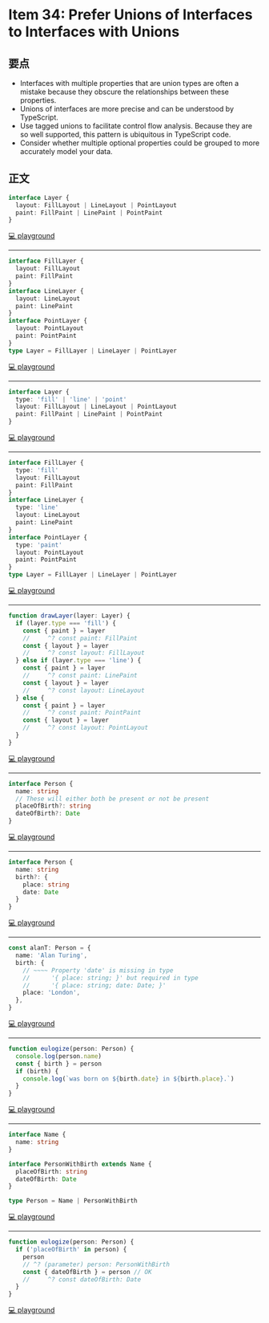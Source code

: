# Item 34: Prefer Unions of Interfaces to Interfaces with Unions

## 要点

- Interfaces with multiple properties that are union types are often a mistake because they obscure the relationships between these properties.
- Unions of interfaces are more precise and can be understood by TypeScript.
- Use tagged unions to facilitate control flow analysis. Because they are so well supported, this pattern is ubiquitous in TypeScript code.
- Consider whether multiple optional properties could be grouped to more accurately model your data.

## 正文

```ts
interface Layer {
  layout: FillLayout | LineLayout | PointLayout
  paint: FillPaint | LinePaint | PointPaint
}
```

[💻 playground](https://www.typescriptlang.org/play/?ts=5.4.5#code/PTAEBUAsFMGdtAO2tAJqALge1AIwQJaIDGWAtgA4CGGBuANggGSimWMAeo0iWArgHNImHLwygB0cUXpE0oItwBOSrEtBk4sKpNgA6AFAYAnhQQAxAvXoAFKkXEBeUAG9L1uw4BcoAOS+AXwBuI1MEABk5T0QnV0jkaIwff2DQs1AbLAdE0GcXTOz7GOTAkJN093pwqmN+WLcrKpq6ktTyiLlq2r56+Ogulr9StIQCmIGe3NcxjAmkodSHaCUAMypiCJrl1wNQUHpmnp9KudAAH1A+04uZuZC96m9QSpyLvteMrJjEkICDIA)

---

```ts
interface FillLayer {
  layout: FillLayout
  paint: FillPaint
}
interface LineLayer {
  layout: LineLayout
  paint: LinePaint
}
interface PointLayer {
  layout: PointLayout
  paint: PointPaint
}
type Layer = FillLayer | LineLayer | PointLayer
```

[💻 playground](https://www.typescriptlang.org/play/?ts=5.4.5#code/PTAEBUAsFMGdtAO2tAJqALge1AIwQJaIDGWAtgA4CGGBuANggGSimWMAeo0iWArgHNImHLwygB0cUXpE0oItwBOSrEtBk4sKpNgA6AFAYAnhQQAxAvXoAFKkXEBeUAG9L1uw4BcoAOS+AXwBuI1MEABk5T0QnV0jkaIwff2DQs1AbLAdE0GcXTOz7GOTAkJN093pwqmN+WLcrKpq6ktTyiLlq2r56+Ogulr9StIQCmIGe3NcxjAmkodSHaCUAMypiC0au5dcDUFB6Zp6fSrmQ-epvUErEkICDJdX1juRt9Rc9g6P5vrPPy+KoD6twM90eaw2GSy4xqOw++0O3XmMz+FyKyOhGBB93aQNh6mcp3xoAAPkDOsSySj8SEgA)

---

```ts
interface Layer {
  type: 'fill' | 'line' | 'point'
  layout: FillLayout | LineLayout | PointLayout
  paint: FillPaint | LinePaint | PointPaint
}
```

[💻 playground](https://www.typescriptlang.org/play/?ts=5.4.5#code/PTAEBUAsFMGdtAO2tAJqALge1AIwQJaIDGWAtgA4CGGBuANggGSimWMAeo0iWArgHNImHLwygB0cUXpE0oItwBOSrEtBk4sKpNgA6AFAYAnhQQAxAvXoAFKkXEBeUAG9L1uw4BcoAOS+AXwBuI1MEABk5T0QnV0jkaIwff2DQs1AbLAdE0GcXTOz7GOTAkJN093pwqmN+WLcrKpq6ktTyiLlq2r56+Ogulr9StIQCmIGe3NcxjAmkodSHaCUAMypiCJrl1wNQTDDklcbfUAAfP1lkE-PfCiyY3xC9+maen0q5s9A+z-OZuaeoGo3lAlRy5z64Iy9wwiRCAQMQA)

---

```ts
interface FillLayer {
  type: 'fill'
  layout: FillLayout
  paint: FillPaint
}
interface LineLayer {
  type: 'line'
  layout: LineLayout
  paint: LinePaint
}
interface PointLayer {
  type: 'paint'
  layout: PointLayout
  paint: PointPaint
}
type Layer = FillLayer | LineLayer | PointLayer
```

[💻 playground](https://www.typescriptlang.org/play/?ts=5.4.5#code/PTAEBUAsFMGdtAO2tAJqALge1AIwQJaIDGWAtgA4CGGBuANggGSimWMAeo0iWArgHNImHLwygB0cUXpE0oItwBOSrEtBk4sKpNgA6AFAYAnhQQAxAvXoAFKkXEBeUAG9L1uw4BcoAOS+AXwBuI1MEABk5T0QnV0jkaIwff2DQs1AbLAdE0GcXTOz7GOTAkJN093pwqmN+WLcrKpq6ktTyiLlq2r56+Ogulr9StIQCmIGe3NcxjAmkodSHaCUAMypiC0au5dcDUEww5JXG3xD9+maen0q5s9Bqb1BKxJCAgyXV9Y7kbfUXPYOZmSsmQpwBF268z6twBD2KoD6LwMbw+aw2GSy4xqO3++3ayThGDB50u8xmMP2hJ8MyRb3aCOx6mcN0ZoAAPgjOqyOeTGSEgA)

---

```ts
function drawLayer(layer: Layer) {
  if (layer.type === 'fill') {
    const { paint } = layer
    //     ^? const paint: FillPaint
    const { layout } = layer
    //     ^? const layout: FillLayout
  } else if (layer.type === 'line') {
    const { paint } = layer
    //     ^? const paint: LinePaint
    const { layout } = layer
    //     ^? const layout: LineLayout
  } else {
    const { paint } = layer
    //     ^? const paint: PointPaint
    const { layout } = layer
    //     ^? const layout: PointLayout
  }
}
```

[💻 playground](https://www.typescriptlang.org/play/?ts=5.4.5#code/PTAEBUAsFMGdtAO2tAJqALge1AIwQJaIDGWAtgA4CGGBuANggGSimWMAeo0iWArgHNImHLwygB0cUXpE0oItwBOSrEtBk4sKpNgA6AFAYAnhQQAxAvXoAFKkXEBeUAG9L1uw4BcoAOS+AXwBuI1MEABk5T0QnV0jkaIwff2DQs1AbLAdE0GcXTOz7GOTAkJN093pwqmN+WLcrKpq6ktTyiLlq2r56+Ogulr9StIQCmIGe3NcxjAmkodSHaCUAMypiC0au5dcDUEww5JXG3xD9+maen0q5s9Bqb1BKxJCAgyXV9Y7kbfUXPYOZmSsmQpwBF268z6twBD2KoD6LwMbw+aw2GSy4xqO3++3ayThGDB50u8xmMP2hJ8MyRb3aCOx6mcN0ZoAAPgjOqyOeTGSEVnwSLQsIhQKglFQAO6-AAUEOWPl+AEpdvsCCtQHLGXp6Y49X5jtZfCrcftWCLYOIXISAlN5Uo7vsQGb9gA9AD85sQlvuRXmzz9AP2pG9VohdVtzntjtAzpdHq9PvDVyeW1JANt0Ho8AUGq1xmWOrCuX1vhB0GNqrNIZ91r9kdA0aDsbA8c9NfEVM5CUDLo7rmTGAbTZdcbNCf7g8VXMhGe42YQpuDFqtNrtfObY7d7ZXvseNN71d3LkHw43o9b453ocbpOpmNm6f2bzeQA)

---

```ts
interface Person {
  name: string
  // These will either both be present or not be present
  placeOfBirth?: string
  dateOfBirth?: Date
}
```

[💻 playground](https://www.typescriptlang.org/play/?ts=5.4.5#code/JYOwLgpgTgZghgYwgAgArQM4HsTIN4BQyyIcAthAFzIZhSgDmA3EcgPRvIAqAFhBigDuwADYjkEYGD5RkAIyzT5KAA5R+EcMiyyQi5cjUbwrFSMQQA8jABCwKNID81WvRDNWAEziRrdhzzOyAAiPhAsAL4EQA)

---

```ts
interface Person {
  name: string
  birth?: {
    place: string
    date: Date
  }
}
```

[💻 playground](https://www.typescriptlang.org/play/?ts=5.4.5#code/JYOwLgpgTgZghgYwgAgArQM4HsTIN4BQyyIcAthAFzIZhSgDmA3EcgEbBRgAWA-NYWLEADgBtEVGnUYshyACZxI1ACJKIs5AF8COoA)

---

```ts
const alanT: Person = {
  name: 'Alan Turing',
  birth: {
    // ~~~~ Property 'date' is missing in type
    //      '{ place: string; }' but required in type
    //      '{ place: string; date: Date; }'
    place: 'London',
  },
}
```

[💻 playground](https://www.typescriptlang.org/play/?ts=5.4.5#code/JYOwLgpgTgZghgYwgAgArQM4HsTIN4BQyyIcAthAFzIZhSgDmA3EcgEbBRgAWA-NYWLEADgBtEVGnUYshyACZxI1ACJKIs5AF8COhDlrI44kABVq6KNlwBefK1IVqAcgCCJ5KYCu9EA2cANKwcXNwCBAD0EcgAfnExaFBYwtBgAJ7IzoqQzsjAGMhk+RiMebjpKZHRcpl4yGIS1LS+zNq5bF5gyFAQAI5enBDyZcgVEFU1tfXiSE3SfkwK6qrqi1rOrCIzks4AMjjyOBvEOjpAA)

---

```ts
function eulogize(person: Person) {
  console.log(person.name)
  const { birth } = person
  if (birth) {
    console.log(`was born on ${birth.date} in ${birth.place}.`)
  }
}
```

[💻 playground](https://www.typescriptlang.org/play/?ts=5.4.5#code/JYOwLgpgTgZghgYwgAgArQM4HsTIN4BQyyIcAthAFzIZhSgDmA3EcgEbBRgAWA-NYWLEADgBtEVGnUYshyACZxI1ACJKIs5AF8COmAFcQCMMBzII+0VgbAAXhAAUwzDmroo2EAEp8rBDmxRCAA6KwYnFxBg0govTX8QWnwOLm4tZABeZGcPHE1gGGQHFJ4fQSEEwJCwhwADAHc4DHYsKFwzABI8Eu5gxUh00GQunuCxCS1g2rjWHR0gA)

---

```ts
interface Name {
  name: string
}

interface PersonWithBirth extends Name {
  placeOfBirth: string
  dateOfBirth: Date
}

type Person = Name | PersonWithBirth
```

[💻 playground](https://www.typescriptlang.org/play/?ts=5.4.5#code/JYOwLgpgTgZghgYwgAgHJwLYoN4ChnIiYQBcyAzmFKAOYDcuAvrrqJLIigArTkD2IAOrAwACwBCwKGOQQAHpBAATcmmLI8BAA4AbTgHkYk6aLKVqIevmRK4kQ8bFkAInYgNmuMAE8t3XgLIALxqWMgAPsg8UPxCIhJSYgxAA)

---

```ts
function eulogize(person: Person) {
  if ('placeOfBirth' in person) {
    person
    // ^? (parameter) person: PersonWithBirth
    const { dateOfBirth } = person // OK
    //     ^? const dateOfBirth: Date
  }
}
```

[💻 playground](https://www.typescriptlang.org/play/?ts=5.4.5#code/JYOwLgpgTgZghgYwgAgHJwLYoN4ChnIiYQBcyAzmFKAOYDcuAvrrqJLIigArTkD2IAOrAwACwBCwKGOQQAHpBAATcmmLI8BAA4AbTgHkYk6aLKVqIevmRK4kQ8bFkAInYgNmuMAE8t3XgLIALxqWMgAPsg8UPxCIhJSYgwwAK4gCGDAgRApOnw0wABeEAAUfjECZNGxAJQa1sAwyCUA5LoGRomiLcigyOW19QTaASDWBAD0E8gAegD8zVpwUMTsdQOVUaPCYo6i48gIApQatvadJozB-aN0k9P6ANIHU8ME84fHYDZuDl0ubmszGYQA)
